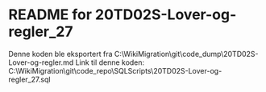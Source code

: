 # README for 20TD02S-Lover-og-regler_27
Denne koden ble eksportert fra C:\WikiMigration\git\code_dump\20TD02S-Lover-og-regler.md
Link til denne koden: C:\WikiMigration\git\code_repo\SQLScripts\20TD02S-Lover-og-regler_27.sql
